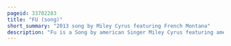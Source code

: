 ```yaml
---
pageid: 33702283
title: "FU (song)"
short_summary: "2013 song by Miley Cyrus featuring French Montana"
description: "Fu is a Song by american Singer Miley Cyrus featuring american Rapper french Montana for her fourth Studio Album Bangerz. It was written by Cyrus, Rami Samir Afuni, Montana, and Mozella. The Production was under the Control of Afuni. The Song is influenced by Dubstep and is about the Dismissal of a Cheating Ex."
---
```


